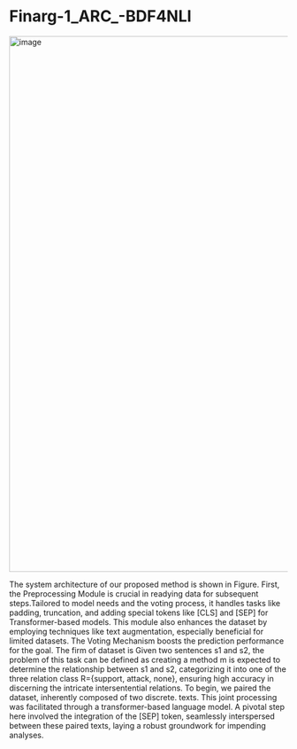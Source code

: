 # Finarg-1_ARC_-BDF4NLI
<img width="967" alt="image" src="https://github.com/nlptmu/Finarg-1_ARC_-BDF4NLI/assets/113884253/2ca99174-8508-4cae-8812-876ef1d3ea01">  

The system architecture of our proposed method is shown in Figure.
First, the Preprocessing Module is crucial in readying data for subsequent steps.Tailored to model needs and the voting process, it handles tasks like padding, truncation, and adding special tokens like [CLS] and [SEP] for Transformer-based models. This module also enhances the dataset by employing techniques like text augmentation, especially beneficial for limited datasets. The Voting Mechanism boosts the prediction performance for the goal.
The firm of dataset is Given two sentences s1 and s2, the problem of this task can be defined as creating a method m is expected to determine the relationship between s1 and s2, categorizing it into one of the three relation class R={support, attack, none}, ensuring high accuracy in discerning the intricate intersentential relations. To begin, we paired the dataset, inherently composed of two discrete. texts. This joint processing was facilitated through a transformer-based language model. A pivotal step here involved the integration of the [SEP] token, seamlessly interspersed between these paired texts, laying a robust groundwork for impending analyses.
